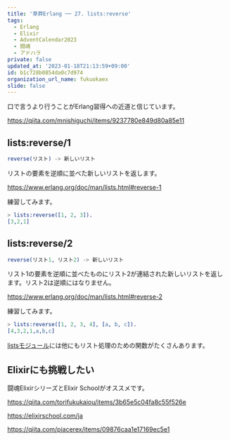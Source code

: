 ```yaml
---
title: '草莽Erlang ── 27. lists:reverse'
tags:
  - Erlang
  - Elixir
  - AdventCalendar2023
  - 闘魂
  - アドハラ
private: false
updated_at: '2023-01-18T21:13:59+09:00'
id: b1c728b0854da0c7d974
organization_url_name: fukuokaex
slide: false
---
```

口で言うより行うことがErlang習得への近道と信じています。

https://qiita.com/mnishiguchi/items/9237780e849d80a85e11

## lists:reverse/1

```erlang
reverse(リスト) -> 新しいリスト
```

リストの要素を逆順に並べた新しいリストを返します。

https://www.erlang.org/doc/man/lists.html#reverse-1

練習してみます。

```erlang
> lists:reverse([1, 2, 3]).
[3,2,1]
```

## lists:reverse/2

```erlang
reverse(リスト1, リスト2) -> 新しいリスト
```

リスト1の要素を逆順に並べたものにリスト2が連結された新しいリストを返します。リスト2は逆順にはなりません。

https://www.erlang.org/doc/man/lists.html#reverse-2

練習してみます。

```erlang
> lists:reverse([1, 2, 3, 4], [a, b, c]).
[4,3,2,1,a,b,c]
```

[listsモジュール](https://www.erlang.org/doc/man/lists.html)には他にもリスト処理のための関数がたくさんあります。

## Elixirにも挑戦したい

闘魂ElixirシリーズとElixir Schoolがオススメです。

https://qiita.com/torifukukaiou/items/3b65e5c04fa8c55f526e

https://elixirschool.com/ja

https://qiita.com/piacerex/items/09876caa1e17169ec5e1
